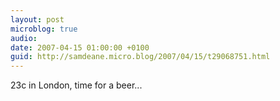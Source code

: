 ```yaml
---
layout: post
microblog: true
audio: 
date: 2007-04-15 01:00:00 +0100
guid: http://samdeane.micro.blog/2007/04/15/t29068751.html
---
```

23c in London, time for a beer...
